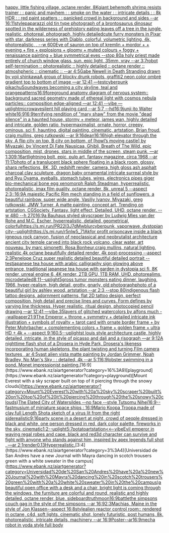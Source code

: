 [happy, little fishing village, octane render, 8K](https://www.ebank.nz/aiartgenerator?category=happy%2C%20little%20fishing%20village%2C%20octane%20render%2C%208K)[giant behemoth shrimp resists trainer : : panic and mayhem : : smoke on the water : : intricate details : : 8k HDR : : red paint spatters : : panicked crowd in background and sides --ar 16:11](https://www.ebank.nz/aiartgenerator?category=giant%20behemoth%20shrimp%20resists%20trainer%20%3A%20%3A%20panic%20and%20mayhem%20%3A%20%3A%20smoke%20on%20the%20water%20%3A%20%3A%20intricate%20details%20%3A%20%3A%208k%20HDR%20%3A%20%3A%20red%20paint%20spatters%20%3A%20%3A%20panicked%20crowd%20in%20background%20and%20sides%20--ar%2016%3A11)[style](https://www.ebank.nz/aiartgenerator?category=style)[paparazzi old tin type photograph of a brontosaurus dinosaur spotted in the wilderness of prehistory eating leaves off a tree in the jungle, realistic, photoreal, photograph, highly detailed](https://www.ebank.nz/aiartgenerator?category=paparazzi%20old%20tin%20type%20photograph%20of%20a%20brontosaurus%20dinosaur%20spotted%20in%20the%20wilderness%20of%20prehistory%20eating%20leaves%20off%20a%20tree%20in%20the%20jungle%2C%20realistic%2C%20photoreal%2C%20photograph%2C%20highly%20detailed)[cute furry monsters in Pixar with star, darkness series with Diablo, colorful, volumetric lighting, 4k, photorealistic, , --w 600](https://www.ebank.nz/aiartgenerator?category=cute%20furry%20monsters%20in%20Pixar%20with%20star%2C%20darkness%20series%20with%20Diablo%2C%20colorful%2C%20volumetric%20lighting%2C%204k%2C%20photorealistic%2C%20%2C%20--w%20600)[Eye of sauron on top of kremlin + mordor +  + evening + fire + explosions + gloomy + muted colours + foggy + renaissance painting + blue symmetrical eyes --stop 80](https://www.ebank.nz/aiartgenerator?category=Eye%20of%20sauron%20on%20top%20of%20kremlin%20%2B%20mordor%20%2B%20%20%2B%20evening%20%2B%20fire%20%2B%20explosions%20%2B%20gloomy%20%2B%20muted%20colours%20%2B%20foggy%20%2B%20renaissance%20painting%20%2B%20blue%20symmetrical%20eyes%20--stop%2080)[a holy priest made entirely of church window glass, sun, epic light, 35mm, vray --ar 3:7](https://www.ebank.nz/aiartgenerator?category=a%20holy%20priest%20made%20entirely%20of%20church%20window%20glass%2C%20sun%2C%20epic%20light%2C%2035mm%2C%20vray%20--ar%203%3A7)[robot self-termination :: photorealistic :: highly detailed :: octane render :: atmoshpheric :: cinematic :: --ar 4:5](https://www.ebank.nz/aiartgenerator?category=robot%20self-termination%20%3A%3A%20photorealistic%20%3A%3A%20highly%20detailed%20%3A%3A%20octane%20render%20%3A%3A%20atmoshpheric%20%3A%3A%20cinematic%20%3A%3A%20--ar%204%3A5)[Gabe Newell in Death Stranding drawn by yoji shinkawa](https://www.ebank.nz/aiartgenerator?category=Gabe%20Newell%20in%20Death%20Stranding%20drawn%20by%20yoji%20shinkawa)[A group of blocky drunk robots, graffiti](https://www.ebank.nz/aiartgenerator?category=A%20group%20of%20blocky%20drunk%20robots%2C%20graffiti)[2 neon color ombré gradient top to bottom of image —ar 12:41 —test](https://www.ebank.nz/aiartgenerator?category=2%20neon%20color%20ombr%C3%A9%20gradient%20top%20to%20bottom%20of%20image%20%E2%80%94ar%2012%3A41%20%E2%80%94test)[cyberpunk pikachu](https://www.ebank.nz/aiartgenerator?category=cyberpunk%20pikachu)[Soundwaves becoming a city skyline, teal and orange](https://www.ebank.nz/aiartgenerator?category=Soundwaves%20becoming%20a%20city%20skyline%2C%20teal%20and%20orange)[patterns](https://www.ebank.nz/aiartgenerator?category=patterns)[16:9](https://www.ebank.nz/aiartgenerator?category=16%3A9)[foreground anatomy diagram of nervous system:: background sacred geometry made of ethereal light with cosmos nebula particles:: composition edge-aligned —ar 12:41 --vibe —uplight](https://www.ebank.nz/aiartgenerator?category=foreground%20anatomy%20diagram%20of%20nervous%20system%3A%3A%20background%20sacred%20geometry%20made%20of%20ethereal%20light%20with%20cosmos%20nebula%20particles%3A%3A%20composition%20edge-aligned%20%E2%80%94ar%2012%3A41%20--vibe%20%E2%80%94uplight)[microwave](https://www.ebank.nz/aiartgenerator?category=microwave)[silent hill playing card --ar 5:7 --hd](https://www.ebank.nz/aiartgenerator?category=silent%20hill%20playing%20card%20--ar%205%3A7%20--hd)[16:9](https://www.ebank.nz/aiartgenerator?category=16%3A9)[junji ito Walter white](https://www.ebank.nz/aiartgenerator?category=junji%20ito%20Walter%20white)[16:9](https://www.ebank.nz/aiartgenerator?category=16%3A9)[16:9](https://www.ebank.nz/aiartgenerator?category=16%3A9)[terrifying rendition of "mary shaw" from the movie "dead silence" in a haunted house, stormy + meteor, james wan, highly detailed and intricate, golden ratio, hypermaximalist, ornate, horror, creepy, ominous, sci fi, haunting, digital painting, cinematic, artstation, Brian froud, craig mullins, greg rutkowski --ar 9:16](https://www.ebank.nz/aiartgenerator?category=terrifying%20rendition%20of%20%22mary%20shaw%22%20from%20the%20movie%20%22dead%20silence%22%20in%20a%20haunted%20house%2C%20stormy%20%2B%20meteor%2C%20james%20wan%2C%20highly%20detailed%20and%20intricate%2C%20golden%20ratio%2C%20hypermaximalist%2C%20ornate%2C%20horror%2C%20creepy%2C%20ominous%2C%20sci%20fi%2C%20haunting%2C%20digital%20painting%2C%20cinematic%2C%20artstation%2C%20Brian%20froud%2C%20craig%20mullins%2C%20greg%20rutkowski%20--ar%209%3A16)[dean](https://www.ebank.nz/aiartgenerator?category=dean)[16:16](https://www.ebank.nz/aiartgenerator?category=16%3A16)[high elevator through the sky, A flip city on top, B city on bottom, of [howl’s moving castle] by Miyazaki, by Vincent Di Fate Nausicaa, Ghibli, Breath of The Wild, epic composition, mist, drones, stars in middle of the screen, steam punk, —ar 1:30](https://www.ebank.nz/aiartgenerator?category=high%20elevator%20through%20the%20sky%2C%20A%20flip%20city%20on%20top%2C%20B%20city%20on%20bottom%2C%20of%20%5Bhowl%E2%80%99s%20moving%20castle%5D%20by%20Miyazaki%2C%20by%20Vincent%20Di%20Fate%20Nausicaa%2C%20Ghibli%2C%20Breath%20of%20The%20Wild%2C%20epic%20composition%2C%20mist%2C%20drones%2C%20stars%20in%20middle%20of%20the%20screen%2C%20steam%20punk%2C%20%E2%80%94ar%201%3A30)[9:16](https://www.ebank.nz/aiartgenerator?category=9%3A16)[art](https://www.ebank.nz/aiartgenerator?category=art)[lightning bolt, epic, pulp art, fantasy magazine, circa 1968 --ar 11:17](https://www.ebank.nz/aiartgenerator?category=lightning%20bolt%2C%20epic%2C%20pulp%20art%2C%20fantasy%20magazine%2C%20circa%201968%20--ar%2011%3A17)[photo of a translucent black sphere floating in a black room, glossy, sharp reflections, 8K, 3D, redshift render, camera, high gloss,](https://www.ebank.nz/aiartgenerator?category=photo%20of%20a%20translucent%20black%20sphere%20floating%20in%20a%20black%20room%2C%20glossy%2C%20sharp%20reflections%2C%208K%2C%203D%2C%20redshift%20render%2C%20camera%2C%20high%20gloss%2C)[ash asphalt charcoal clay sculpture, dragon baby ornamental intricate surreal style by and Ryu Oyama, eyeballs, stomach tubes, wires, electronics pipes giger bio-mechanical bone egg xenomorph Ralph Steadman, hyperrealistic, photorealistic, imax film quality, octane render, 8k, unreal 5 --aspect 2:3](https://www.ebank.nz/aiartgenerator?category=ash%20asphalt%20charcoal%20clay%20sculpture%2C%20dragon%20baby%20ornamental%20intricate%20surreal%20style%20by%20and%20Ryu%20Oyama%2C%20eyeballs%2C%20stomach%20tubes%2C%20wires%2C%20electronics%20pipes%20giger%20bio-mechanical%20bone%20egg%20xenomorph%20Ralph%20Steadman%2C%20hyperrealistic%2C%20photorealistic%2C%20imax%20film%20quality%2C%20octane%20render%2C%208k%2C%20unreal%205%20--aspect%202%3A3)[::](https://www.ebank.nz/aiartgenerator?category=%3A%3A)[16:9](https://www.ebank.nz/aiartgenerator?category=16%3A9)[A majestic Pacific Rim mech standing in a field of sunflowers, a beautiful rainbow, super wide angle, Vasiliy Ivanov, Miyazaki, greg rutkowski, JMW Turner, A matte painting, concept art, Trending on artstation, CGSociety, Fantasy, light effect, Detailed, UHD, octane render. --w 480 --h 270](https://www.ebank.nz/aiartgenerator?category=A%20majestic%20Pacific%20Rim%20mech%20standing%20in%20a%20field%20of%20sunflowers%2C%20a%20beautiful%20rainbow%2C%20super%20wide%20angle%2C%20Vasiliy%20Ivanov%2C%20Miyazaki%2C%20greg%20rutkowski%2C%20JMW%20Turner%2C%20A%20matte%20painting%2C%20concept%20art%2C%20Trending%20on%20artstation%2C%20CGSociety%2C%20Fantasy%2C%20light%20effect%2C%20Detailed%2C%20UHD%2C%20octane%20render.%20--w%20480%20--h%20270)[16:9](https://www.ebank.nz/aiartgenerator?category=16%3A9)[a Bauhaus styled skyscraper by Ludwig Mies van der Rohe and M.C. Escher, hyperrealistic, detailed, geometrical, colorful](https://www.ebank.nz/aiartgenerator?category=a%20Bauhaus%20styled%20skyscraper%20by%20Ludwig%20Mies%20van%20der%20Rohe%20and%20M.C.%20Escher%2C%20hyperrealistic%2C%20detailed%2C%20geometrical%2C%20colorful)[<https://s.mj.run/PR22I3J7dMw>](https://www.ebank.nz/aiartgenerator?category=%3Chttps%3A//s.mj.run/PR22I3J7dMw%3E)[blur](https://www.ebank.nz/aiartgenerator?category=blur)[cyberpunk, vaporwave, dystopian city](https://www.ebank.nz/aiartgenerator?category=cyberpunk%2C%20vaporwave%2C%20dystopian%20city)[--uplight](https://www.ebank.nz/aiartgenerator?category=--uplight)[<https://s.mj.run/r5nlw5_71Ak>](https://www.ebank.nz/aiartgenerator?category=%3Chttps%3A//s.mj.run/r5nlw5_71Ak%3E)[for profit prison](https://www.ebank.nz/aiartgenerator?category=for%20profit%20prison)[cave inside a black igneous rock canyon, fusion of neoclassical and neobrutalist architecture ancient city temple carved into black rock volcano, clear water, art nouveau, by marc simonetti, Rosa Bonheur,craig mullins, natural lighting, realistic 4k octane beautifully detailed render, 4k post-processing --aspect 2:3](https://www.ebank.nz/aiartgenerator?category=cave%20inside%20a%20black%20igneous%20rock%20canyon%2C%20fusion%20of%20neoclassical%20and%20neobrutalist%20architecture%20ancient%20city%20temple%20carved%20into%20black%20rock%20volcano%2C%20clear%20water%2C%20art%20nouveau%2C%20by%20marc%20simonetti%2C%20Rosa%20Bonheur%2Ccraig%20mullins%2C%20natural%20lighting%2C%20realistic%204k%20octane%20beautifully%20detailed%20render%2C%204k%20post-processing%20--aspect%202%3A3)[Penelope Cruz super realistic detailed beautiful detailed portrait --test](https://www.ebank.nz/aiartgenerator?category=Penelope%20Cruz%20super%20realistic%20detailed%20beautiful%20detailed%20portrait%20--test)[japanese tea house with arabic calligraphy sign glowing above entrance, traditional japanese tea house with garden in dystopia sci fi, 8K render, unreal engine 6, 4K render, 2TB GPU, 1TB RAM, UHD, photorealims, microdetailed](https://www.ebank.nz/aiartgenerator?category=japanese%20tea%20house%20with%20arabic%20calligraphy%20sign%20glowing%20above%20entrance%2C%20traditional%20japanese%20tea%20house%20with%20garden%20in%20dystopia%20sci%20fi%2C%208K%20render%2C%20unreal%20engine%206%2C%204K%20render%2C%202TB%20GPU%2C%201TB%20RAM%2C%20UHD%2C%20photorealims%2C%20microdetailed)[8:11](https://www.ebank.nz/aiartgenerator?category=8%3A11)[--uplight](https://www.ebank.nz/aiartgenerator?category=--uplight)[5](https://www.ebank.nz/aiartgenerator?category=5)[gross tumor monsters eating dinner, laughing, 1966, hyper-realism, high detail, grotty, gnarly, old photograph](https://www.ebank.nz/aiartgenerator?category=gross%20tumor%20monsters%20eating%20dinner%2C%20laughing%2C%201966%2C%20hyper-realism%2C%20high%20detail%2C%20grotty%2C%20gnarly%2C%20old%20photograph)[photo of a beautiful girl by ashley wood, artstation --ar 2:3 --stop 80](https://www.ebank.nz/aiartgenerator?category=photo%20of%20a%20beautiful%20girl%20by%20ashley%20wood%2C%20artstation%20--ar%202%3A3%20--stop%2080)[indigenous flash tattoo designs, adornment patterns, flat 2D tattoo design, perfect composition, high detail and precise lines and curves. Form defines by varying line thickness. Hyper realistic, ritual design, photocopied pencil drawing —ar 12:41 —vibe](https://www.ebank.nz/aiartgenerator?category=indigenous%20flash%20tattoo%20designs%2C%20adornment%20patterns%2C%20flat%202D%20tattoo%20design%2C%20perfect%20composition%2C%20high%20detail%20and%20precise%20lines%20and%20curves.%20Form%20defines%20by%20varying%20line%20thickness.%20Hyper%20realistic%2C%20ritual%20design%2C%20photocopied%20pencil%20drawing%20%E2%80%94ar%2012%3A41%20%E2%80%94vibe)[.35](https://www.ebank.nz/aiartgenerator?category=.35)[layers of glitched watercolors by alfons much --wallpaper](https://www.ebank.nz/aiartgenerator?category=layers%20of%20glitched%20watercolors%20by%20alfons%20much%20--wallpaper)[21:9](https://www.ebank.nz/aiartgenerator?category=21%3A9)[The Emperor + throne + symmetry + detailed intricate ink illustration + symbols of royalty + tarot card with ornate border frame + by Peter Mohrbacher + complementing colors + frame + golden frame + ultra HD + 4k + --aspect 9:16](https://www.ebank.nz/aiartgenerator?category=The%20Emperor%20%2B%20throne%20%2B%20symmetry%20%2B%20detailed%20intricate%20ink%20illustration%20%2B%20symbols%20of%20royalty%20%2B%20tarot%20card%20with%20ornate%20border%20frame%20%2B%20by%20Peter%20Mohrbacher%20%2B%20complementing%20colors%20%2B%20frame%20%2B%20golden%20frame%20%2B%20ultra%20HD%20%2B%204k%20%2B%20--aspect%209%3A16)[0.5](https://www.ebank.nz/aiartgenerator?category=0.5)[--uplight](https://www.ebank.nz/aiartgenerator?category=--uplight)[st louis style architecture castle, highly detailed, intricate, in the style of picasso and dali and a risograph —ar 9:12](https://www.ebank.nz/aiartgenerator?category=st%20louis%20style%20architecture%20castle%2C%20highly%20detailed%2C%20intricate%2C%20in%20the%20style%20of%20picasso%20and%20dali%20and%20a%20risograph%20%E2%80%94ar%209%3A12)[A nighttime flash shot of a Drosera in Hyde Park, Drosera's likeness incorporating human skeletons, the plant twisting and turning,Film camera textures , ar 4:5](https://www.ebank.nz/aiartgenerator?category=A%20nighttime%20flash%20shot%20of%20a%20Drosera%20in%20Hyde%20Park%2C%20Drosera%27s%20likeness%20incorporating%20human%20skeletons%2C%20the%20plant%20twisting%20and%20turning%2CFilm%20camera%20textures%20%2C%20ar%204%3A5)[vast alien vista matte painting by Jordan Grimmer, Noah Bradley, No Man's Sky : : detailed, 4k --ar 5:1](https://www.ebank.nz/aiartgenerator?category=vast%20alien%20vista%20matte%20painting%20by%20Jordan%20Grimmer%2C%20Noah%20Bradley%2C%20No%20Man%27s%20Sky%20%3A%20%3A%20detailed%2C%204k%20--ar%205%3A1)[16:9](https://www.ebank.nz/aiartgenerator?category=16%3A9)[lobster swimming in a pond. Monet impressionist painting.](https://www.ebank.nz/aiartgenerator?category=lobster%20swimming%20in%20a%20pond.%20Monet%20impressionist%20painting.)[16:9](https://www.ebank.nz/aiartgenerator?category=16%3A9)[playground](https://www.ebank.nz/aiartgenerator?category=playground)[Mount Everest with a sky scraper built on top of it piercing through the snowy clouds](https://www.ebank.nz/aiartgenerator?category=Mount%20Everest%20with%20a%20sky%20scraper%20built%20on%20top%20of%20it%20piercing%20through%20the%20snowy%20clouds)[The Elated City of Watersildes --no face --style Tutsomu Nihei](https://www.ebank.nz/aiartgenerator?category=The%20Elated%20City%20of%20Watersildes%20--no%20face%20--style%20Tutsomu%20Nihei)[16:9](https://www.ebank.nz/aiartgenerator?category=16%3A9)[--fast](https://www.ebank.nz/aiartgenerator?category=--fast)[musium of miniature space ships : 16:9](https://www.ebank.nz/aiartgenerator?category=musium%20of%20miniature%20space%20ships%20%3A%2016%3A9)[Mario Koopa Troopa,made of clay,full Length Shot](https://www.ebank.nz/aiartgenerator?category=Mario%20Koopa%20Troopa%2Cmade%20of%20clay%2Cfull%20Length%20Shot)[a sketch of a virus lit from the right side](https://www.ebank.nz/aiartgenerator?category=a%20sketch%20of%20a%20virus%20lit%20from%20the%20right%20side)[realistic](https://www.ebank.nz/aiartgenerator?category=realistic)[9:16](https://www.ebank.nz/aiartgenerator?category=9%3A16)[party scene in a desert at night, crowd of people dressed in black and white, one person dressed in red, dark color palette, fireworks in the sky, cinematic](https://www.ebank.nz/aiartgenerator?category=party%20scene%20in%20a%20desert%20at%20night%2C%20crowd%20of%20people%20dressed%20in%20black%20and%20white%2C%20one%20person%20dressed%20in%20red%2C%20dark%20color%20palette%2C%20fireworks%20in%20the%20sky%2C%20cinematic)[1:2](https://www.ebank.nz/aiartgenerator?category=1%3A2)[--uplight](https://www.ebank.nz/aiartgenerator?category=--uplight)[5:7](https://www.ebank.nz/aiartgenerator?category=5%3A7)[potato](https://www.ebank.nz/aiartgenerator?category=potato)[artstation](https://www.ebank.nz/aiartgenerator?category=artstation)[<<—vibe](https://www.ebank.nz/aiartgenerator?category=%3C%3C%E2%80%94vibe)[Evil emperor in waving regal robes and cape, black and red](https://www.ebank.nz/aiartgenerator?category=Evil%20emperor%20in%20waving%20regal%20robes%20and%20cape%2C%20black%20and%20red)[3d character can survive and fight with anyone who stands against him, inspired by apex legends,full shot , —ar 2:1](https://www.ebank.nz/aiartgenerator?category=3d%20character%20can%20survive%20and%20fight%20with%20anyone%20who%20stands%20against%20him%2C%20inspired%20by%20apex%20legends%2Cfull%20shot%20%2C%20%E2%80%94ar%202%3A1)[render](https://www.ebank.nz/aiartgenerator?category=render)[0.13](https://www.ebank.nz/aiartgenerator?category=0.13)[Hyperrealistic.](https://www.ebank.nz/aiartgenerator?category=Hyperrealistic.)[3:4](https://www.ebank.nz/aiartgenerator?category=3%3A4)[Universidad de San Andres have a new Journal with Mayra dancing in scotch trousers green with a white sweater in the campus](https://www.ebank.nz/aiartgenerator?category=Universidad%20de%20San%20Andres%20have%20a%20new%20Journal%20with%20Mayra%20dancing%20in%20scotch%20trousers%20green%20with%20a%20white%20sweater%20in%20the%20campus)[](https://www.ebank.nz/aiartgenerator?category=)[a beautiful open office with a desk and a chair, bright light is coming through the windows, the furniture are colorful and round, realistic and highly detailed, octane render, blue, sideboard](https://www.ebank.nz/aiartgenerator?category=a%20beautiful%20open%20office%20with%20a%20desk%20and%20a%20chair%2C%20bright%20light%20is%20coming%20through%20the%20windows%2C%20the%20furniture%20are%20colorful%20and%20round%2C%20realistic%20and%20highly%20detailed%2C%20octane%20render%2C%20blue%2C%20sideboard)[truth](https://www.ebank.nz/aiartgenerator?category=truth)[moon](https://www.ebank.nz/aiartgenerator?category=moon)[16:9](https://www.ebank.nz/aiartgenerator?category=16%3A9)[battle](https://www.ebank.nz/aiartgenerator?category=battle)[the simpsons couch gag in the style of the simpsons --ar 16:9](https://www.ebank.nz/aiartgenerator?category=the%20simpsons%20couch%20gag%20in%20the%20style%20of%20the%20simpsons%20--ar%2016%3A9)[2:3](https://www.ebank.nz/aiartgenerator?category=2%3A3)[Machias, Maine in the style of Jon Klassen--aspect 16:8](https://www.ebank.nz/aiartgenerator?category=Machias%2C%20Maine%20in%20the%20style%20of%20Jon%20Klassen--aspect%2016%3A8)[style](https://www.ebank.nz/aiartgenerator?category=style)[alien reactor control room:: rendered in octane, c4d, soft lights, cinematic shot, lonely futuristic, post humans, 8k, photorealistic, intricate details, machinery --ar 16:9](https://www.ebank.nz/aiartgenerator?category=alien%20reactor%20control%20room%3A%3A%20rendered%20in%20octane%2C%20c4d%2C%20soft%20lights%2C%20cinematic%20shot%2C%20lonely%20futuristic%2C%20post%20humans%2C%208k%2C%20photorealistic%2C%20intricate%20details%2C%20machinery%20--ar%2016%3A9)[Poster--ar16:9](https://www.ebank.nz/aiartgenerator?category=Poster--ar16%3A9)[mecha robot in yoda style full body](https://www.ebank.nz/aiartgenerator?category=mecha%20robot%20in%20yoda%20style%20full%20body)
